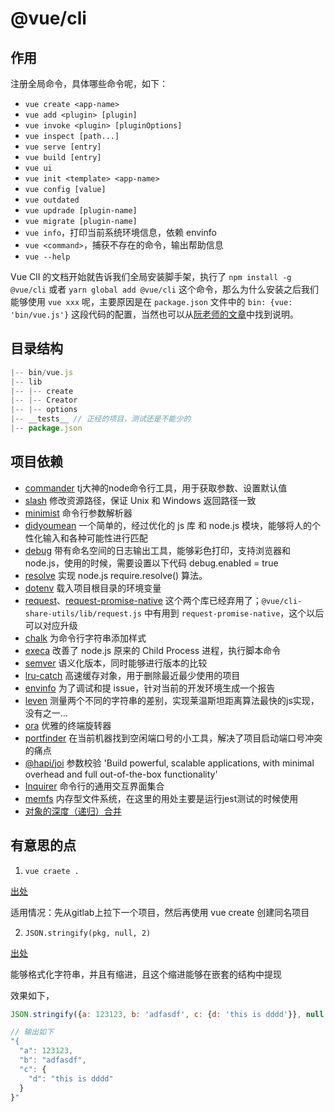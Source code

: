 # @vue/cli

## 作用

注册全局命令，具体哪些命令呢，如下：

- `vue create <app-name>`
- `vue add <plugin> [plugin]`
- `vue invoke <plugin> [pluginOptions] `
- `vue inspect [path...]`
- `vue serve [entry]`
- `vue build [entry]`
- `vue ui`
- `vue init <template> <app-name>  `
- `vue config [value]`
- `vue outdated`
- `vue updrade [plugin-name]  `
- `vue migrate [plugin-name]`
- `vue info`，打印当前系统环境信息，依赖 envinfo
- `vue <command>`，捕获不存在的命令，输出帮助信息
- `vue --help`

Vue ClI 的文档开始就告诉我们全局安装脚手架，执行了 `npm install -g @vue/cli` 或者 `yarn global add @vue/cli` 这个命令，那么为什么安装之后我们能够使用 `vue xxx` 呢，主要原因是在 `package.json` 文件中的 `bin: {vue: 'bin/vue.js'}` 这段代码的配置，当然也可以从[阮老师的文章](https://www.ruanyifeng.com/blog/2015/05/command-line-with-node.html)中找到说明。

## 目录结构

```js
|-- bin/vue.js
|-- lib
|-- |-- create
|-- |-- Creator
|-- |-- options
|-- __tests__ // 正经的项目，测试还是不能少的
|-- package.json
```

## 项目依赖

- [commander](https://github.com/tj/commander.js) tj大神的node命令行工具，用于获取参数、设置默认值
- [slash](https://github.com/sindresorhus/slash) 修改资源路径，保证 Unix 和 Windows 返回路径一致
- [minimist](https://github.com/substack/minimist) 命令行参数解析器
- [didyoumean](https://github.com/dcporter/didyoumean.js) 一个简单的，经过优化的 js 库 和 node.js 模块，能够将人的个性化输入和各种可能性进行匹配
- [debug](https://github.com/visionmedia/debug) 带有命名空间的日志输出工具，能够彩色打印，支持浏览器和node.js，使用的时候，需要设置以下代码 debug.enabled = true
- [resolve](https://github.com/browserify/resolve) 实现 node.js require.resolve() 算法。
- [dotenv](https://github.com/motdotla/dotenv) 载入项目根目录的环境变量
- [request](https://github.com/request/request)、[request-promise-native](https://github.com/request/request-promise-native) 这个两个库已经弃用了；`@vue/cli-share-utils/lib/request.js` 中有用到 `request-promise-native`，这个以后可以对应升级
- [chalk](https://github.com/chalk/chalk) 为命令行字符串添加样式
- [execa](https://github.com/sindresorhus/execa) 改善了 node.js 原来的 Child Process 进程，执行脚本命令
- [semver](https://github.com/npm/node-semver) 语义化版本，同时能够进行版本的比较
- [lru-catch](https://github.com/isaacs/node-lru-cache) 高速缓存对象，用于删除最近最少使用的项目
- [envinfo](https://github.com/tabrindle/envinfo) 为了调试和提 issue，针对当前的开发环境生成一个报告
- [leven](https://github.com/sindresorhus/leven) 测量两个不同的字符串的差别，实现莱温斯坦距离算法最快的js实现，没有之一...
- [ora](https://github.com/sindresorhus/ora) 优雅的终端旋转器
- [portfinder](https://github.com/http-party/node-portfinder) 在当前机器找到空闲端口号的小工具，解决了项目启动端口号冲突的痛点
- [@hapi/joi](https://github.com/hapijs/hapi) 参数校验 'Build powerful, scalable applications, with minimal overhead and full out-of-the-box functionality'
- [Inquirer](https://github.com/SBoudrias/Inquirer.js) 命令行的通用交互界面集合
- [memfs](https://github.com/streamich/memfs) 内存型文件系统，在这里的用处主要是运行jest测试的时候使用
- [对象的深度（递归）合并](https://github.com/TehShrike/deepmerge)

## 有意思的点

1. `vue craete .`

[出处](https://github.com/vuejs/vue-cli/blob/2531d10086b0e1740cf83a6be7094bba112b6f68/packages/@vue/cli/lib/create.js#L16)

适用情况：先从gitlab上拉下一个项目，然后再使用 vue create 创建同名项目

2. `JSON.stringify(pkg, null, 2)`

[出处](https://github.com/vuejs/vue-cli/blob/773f8a47e9acd58abbd3a3821a906be550b4c010/packages/@vue/cli/lib/Creator.js#L159)

能够格式化字符串，并且有缩进，且这个缩进能够在嵌套的结构中提现

效果如下，
```js
JSON.stringify({a: 123123, b: 'adfasdf', c: {d: 'this is dddd'}}, null , 2)

// 输出如下 
"{
  "a": 123123,
  "b": "adfasdf",
  "c": {
    "d": "this is dddd"
  }
}"

```